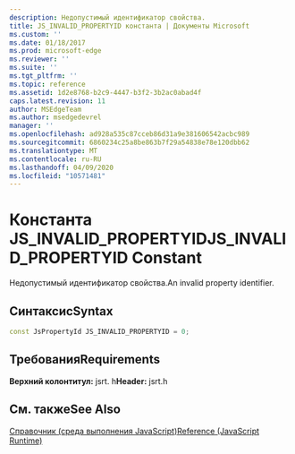 ```yaml
---
description: Недопустимый идентификатор свойства.
title: JS_INVALID_PROPERTYID константа | Документы Microsoft
ms.custom: ''
ms.date: 01/18/2017
ms.prod: microsoft-edge
ms.reviewer: ''
ms.suite: ''
ms.tgt_pltfrm: ''
ms.topic: reference
ms.assetid: 1d2e8768-b2c9-4447-b3f2-3b2ac0abad4f
caps.latest.revision: 11
author: MSEdgeTeam
ms.author: msedgedevrel
manager: ''
ms.openlocfilehash: ad928a535c87cceb86d31a9e381606542acbc989
ms.sourcegitcommit: 6860234c25a8be863b7f29a54838e78e120dbb62
ms.translationtype: MT
ms.contentlocale: ru-RU
ms.lasthandoff: 04/09/2020
ms.locfileid: "10571481"
---
```

# <span data-ttu-id="26eff-103">Константа JS_INVALID_PROPERTYID</span><span class="sxs-lookup"><span data-stu-id="26eff-103">JS_INVALID_PROPERTYID Constant</span></span>
<span data-ttu-id="26eff-104">Недопустимый идентификатор свойства.</span><span class="sxs-lookup"><span data-stu-id="26eff-104">An invalid property identifier.</span></span>  
  
## <span data-ttu-id="26eff-105">Синтаксис</span><span class="sxs-lookup"><span data-stu-id="26eff-105">Syntax</span></span>  
  
```cpp  
const JsPropertyId JS_INVALID_PROPERTYID = 0;  
```  
  
## <span data-ttu-id="26eff-106">Требования</span><span class="sxs-lookup"><span data-stu-id="26eff-106">Requirements</span></span>  
 <span data-ttu-id="26eff-107">**Верхний колонтитул:** jsrt. h</span><span class="sxs-lookup"><span data-stu-id="26eff-107">**Header:** jsrt.h</span></span>  
  
## <span data-ttu-id="26eff-108">См. также</span><span class="sxs-lookup"><span data-stu-id="26eff-108">See Also</span></span>  
 [<span data-ttu-id="26eff-109">Справочник (среда выполнения JavaScript)</span><span class="sxs-lookup"><span data-stu-id="26eff-109">Reference (JavaScript Runtime)</span></span>](../chakra-hosting/reference-javascript-runtime.md)